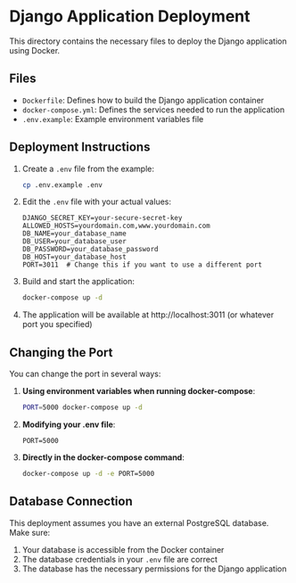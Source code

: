 # Django Application Deployment

This directory contains the necessary files to deploy the Django application using Docker.

## Files

- `Dockerfile`: Defines how to build the Django application container
- `docker-compose.yml`: Defines the services needed to run the application
- `.env.example`: Example environment variables file

## Deployment Instructions

1. Create a `.env` file from the example:
   ```bash
   cp .env.example .env
   ```

2. Edit the `.env` file with your actual values:
   ```
   DJANGO_SECRET_KEY=your-secure-secret-key
   ALLOWED_HOSTS=yourdomain.com,www.yourdomain.com
   DB_NAME=your_database_name
   DB_USER=your_database_user
   DB_PASSWORD=your_database_password
   DB_HOST=your_database_host
   PORT=3011  # Change this if you want to use a different port
   ```

3. Build and start the application:
   ```bash
   docker-compose up -d
   ```

4. The application will be available at http://localhost:3011 (or whatever port you specified)

## Changing the Port

You can change the port in several ways:

1. **Using environment variables when running docker-compose**:
   ```bash
   PORT=5000 docker-compose up -d
   ```

2. **Modifying your .env file**:
   ```
   PORT=5000
   ```

3. **Directly in the docker-compose command**:
   ```bash
   docker-compose up -d -e PORT=5000
   ```

## Database Connection

This deployment assumes you have an external PostgreSQL database. Make sure:
1. Your database is accessible from the Docker container
2. The database credentials in your `.env` file are correct
3. The database has the necessary permissions for the Django application 